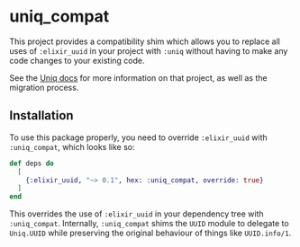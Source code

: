 # uniq_compat

This project provides a compatibility shim which allows you to replace all uses of
`:elixir_uuid` in your project with `:uniq` without having to make any code changes
to your existing code.

See the [Uniq docs](https://hexdocs.pm/uniq) for more information on that project,
as well as the migration process.

## Installation

To use this package properly, you need to override `:elixir_uuid` with `:uniq_compat`,
which looks like so:

```elixir
def deps do
  [
    {:elixir_uuid, "~> 0.1", hex: :uniq_compat, override: true}
  ]
end
```

This overrides the use of `:elixir_uuid` in your dependency tree with `:uniq_compat`.
Internally, `:uniq_compat` shims the `UUID` module to delegate to `Uniq.UUID` while
preserving the original behaviour of things like `UUID.info/1`.
